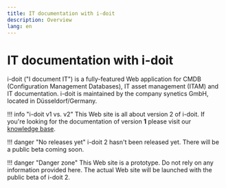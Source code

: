 ```yaml
---
title: IT documentation with i-doit
description: Overview
lang: en
---
```


# IT documentation with i-doit

i-doit ("I document IT") is a fully-featured Web application for CMDB (Configuration Management Databases), IT asset management (ITAM) and IT documentation. i-doit is maintained by the company synetics GmbH, located in Düsseldorf/Germany.

!!! info "i-doit v1 vs. v2"
    This Web site is all about version 2 of i-doit. If you're looking for the documentation of version **1** please visit our [knowledge base](https://kb.i-doit.com/display/en/).

!!! danger "No releases yet"
    i-doit 2 hasn't been released yet. There will be a public beta coming soon.

!!! danger "Danger zone"
    This Web site is a prototype. Do not rely on any information provided here. The actual Web site will be launched with the public beta of i-doit 2.
